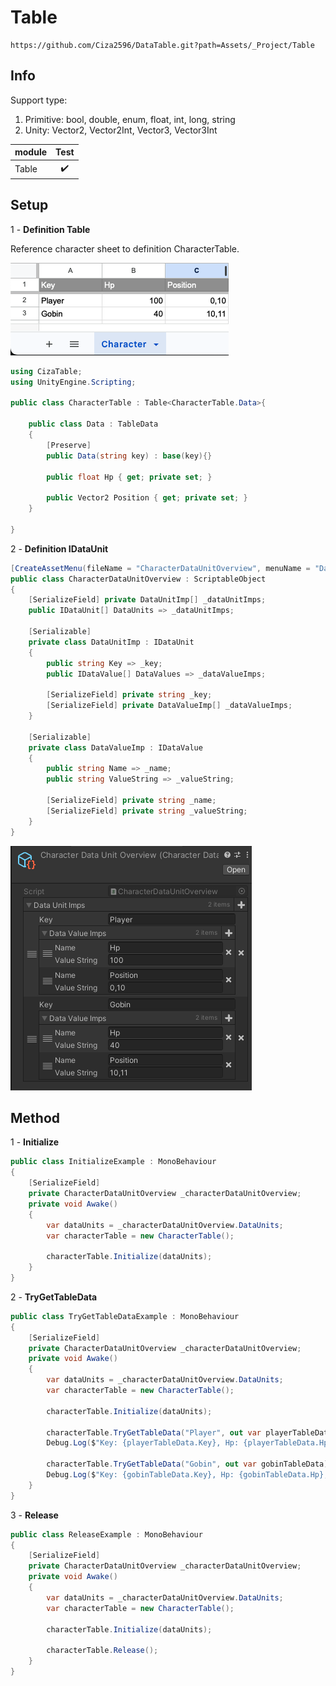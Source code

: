 # Table
```
https://github.com/Ciza2596/DataTable.git?path=Assets/_Project/Table
```

## Info
Support type:
  1. Primitive: bool, double, enum, float, int, long, string
  2. Unity: Vector2, Vector2Int, Vector3, Vector3Int

module | Test |
--- | :---: |
Table| ✔️ |


## Setup

1 - **Definition Table**

Reference character sheet to definition CharacterTable.

<img src="Document/Image/CharacterSheet.png?"/>

```csharp
using CizaTable;
using UnityEngine.Scripting;

public class CharacterTable : Table<CharacterTable.Data>{

    public class Data : TableData
    {
        [Preserve]
        public Data(string key) : base(key){}

        public float Hp { get; private set; }

        public Vector2 Position { get; private set; }
    }

}
```

2 - **Definition IDataUnit**

```csharp
[CreateAssetMenu(fileName = "CharacterDataUnitOverview", menuName = "DataTable/CharacterDataUnitOverview")]
public class CharacterDataUnitOverview : ScriptableObject
{
    [SerializeField] private DataUnitImp[] _dataUnitImps;
    public IDataUnit[] DataUnits => _dataUnitImps;
    
    [Serializable]
    private class DataUnitImp : IDataUnit
    {
        public string Key => _key;
        public IDataValue[] DataValues => _dataValueImps;

        [SerializeField] private string _key;
        [SerializeField] private DataValueImp[] _dataValueImps;
    }

    [Serializable]
    private class DataValueImp : IDataValue
    {
        public string Name => _name;
        public string ValueString => _valueString;

        [SerializeField] private string _name;
        [SerializeField] private string _valueString;
    }
}
```
<img src="Document/Image/CharacterDataUnitOverviewInspector.png?"/>

## Method

1 - **Initialize**

```csharp
public class InitializeExample : MonoBehaviour
{
    [SerializeField]
    private CharacterDataUnitOverview _characterDataUnitOverview;
    private void Awake()
    {
        var dataUnits = _characterDataUnitOverview.DataUnits;
        var characterTable = new CharacterTable();
        
        characterTable.Initialize(dataUnits);
    }
}
```

2 - **TryGetTableData**

```csharp
public class TryGetTableDataExample : MonoBehaviour
{
    [SerializeField]
    private CharacterDataUnitOverview _characterDataUnitOverview;
    private void Awake()
    {
        var dataUnits = _characterDataUnitOverview.DataUnits;
        var characterTable = new CharacterTable();
        
        characterTable.Initialize(dataUnits);

        characterTable.TryGetTableData("Player", out var playerTableData);
        Debug.Log($"Key: {playerTableData.Key}, Hp: {playerTableData.Hp}, Position: {playerTableData.Position}");
        
        characterTable.TryGetTableData("Gobin", out var gobinTableData);
        Debug.Log($"Key: {gobinTableData.Key}, Hp: {gobinTableData.Hp}, Position: {gobinTableData.Position}");
    }
}
```

3 - **Release**

```csharp
public class ReleaseExample : MonoBehaviour
{
    [SerializeField]
    private CharacterDataUnitOverview _characterDataUnitOverview;
    private void Awake()
    {
        var dataUnits = _characterDataUnitOverview.DataUnits;
        var characterTable = new CharacterTable();
        
        characterTable.Initialize(dataUnits);
        
        characterTable.Release();
    }
}
```
